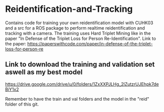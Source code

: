 # Reidentification-and-Tracking
Contains code for training your own reidentification model with CUHK03 and a src for a ROS package to perform realtime reidentification and tracking with a camera.
The training uses Hard Triplet Mining like in the paper "In Defense of the Triplet Loss for Person Re-Identification". Link to the paper: https://paperswithcode.com/paper/in-defense-of-the-triplet-loss-for-person-re

## Link to download the training and validation set aswell as my best model
https://drive.google.com/drive/u/0/folders/1ZxXXPJLHg_2lZutzrUJEhpk7deBiY1x2

Remember to have the train and val folders and the model in the "reid" folder of this git.
